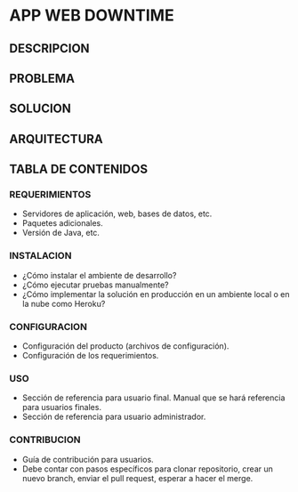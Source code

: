 # APP WEB DOWNTIME

## DESCRIPCION

## PROBLEMA

## SOLUCION

## ARQUITECTURA

## TABLA DE CONTENIDOS



### REQUERIMIENTOS
-	Servidores de aplicación, web, bases de datos, etc.
- Paquetes adicionales.
- Versión de Java, etc.

### INSTALACION
- ¿Cómo instalar el ambiente de desarrollo?
- ¿Cómo ejecutar pruebas manualmente?
- ¿Cómo implementar la solución en producción en un ambiente local o en la nube como Heroku?

### CONFIGURACION
- Configuración del producto (archivos de configuración).
- Configuración de los requerimientos.

### USO
- Sección de referencia para usuario final. Manual que se hará referencia para usuarios finales.
- Sección de referencia para usuario administrador.

### CONTRIBUCION
- Guía de contribución para usuarios.
- Debe contar con pasos específicos para clonar repositorio, crear un nuevo branch, enviar el pull request, esperar a hacer el merge.

